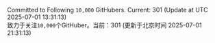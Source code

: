 Committed to Following `10,000` GitHubers. Current: <!-- FOLLOWING_COUNT -->301<!-- FOLLOWING_COUNT --> (Update at UTC <!-- LAST_UPDATED -->2025-07-01 13:31:13<!-- LAST_UPDATED -->)<br>
致力于关注`10,000`个GitHuber。当前：<!-- FOLLOWING_COUNT -->301<!-- FOLLOWING_COUNT --> (更新于北京时间 <!-- LAST_UPDATED_CST -->2025-07-01 21:31:13<!-- LAST_UPDATED_CST -->)
